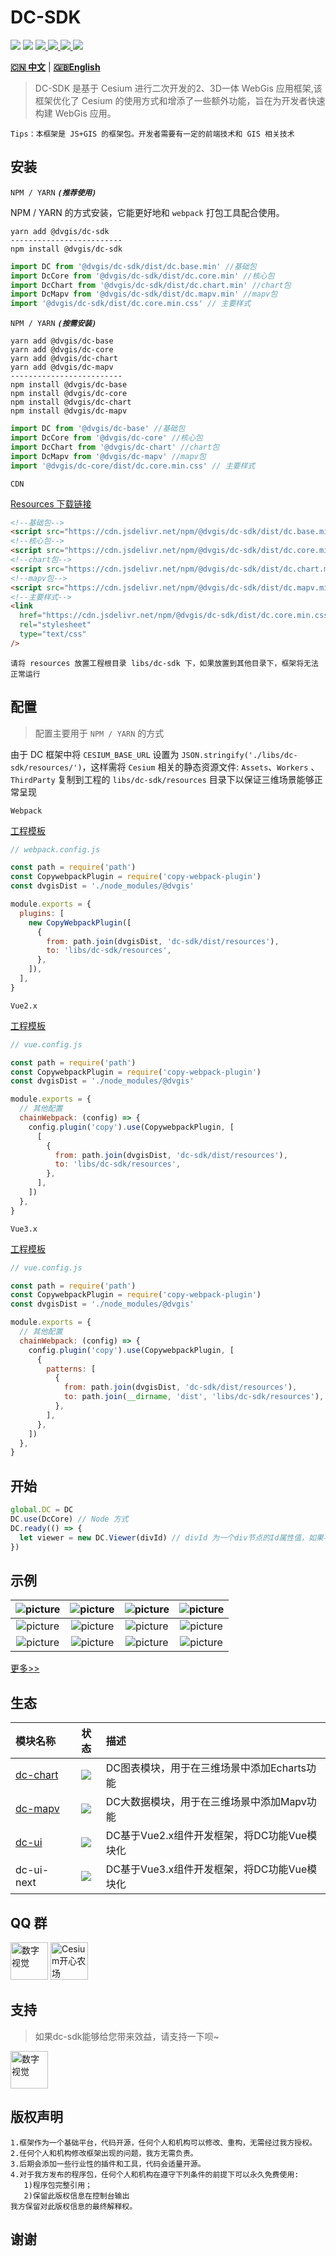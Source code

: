 # DC-SDK

<p>
<img src="https://img.shields.io/github/workflow/status/dvgis/dc-sdk/build"/>
<img src="https://img.shields.io/badge/license-Apache%202-blue"/>
<a href="https://www.npmjs.com/package/@dvgis/dc-sdk" target="_blank">
 <img src="https://img.shields.io/npm/v/@dvgis/dc-sdk?color=orange&logo=npm" />
</a>
<a href="https://www.npmjs.com/package/@dvgis/dc-sdk" target="_blank">
 <img src="https://img.shields.io/npm/dt/@dvgis/dc-sdk?logo=npm"/>
</a>
<a href="https://resource.dvgis.cn/dc-docs/v2.x/zh" target="_blank">
 <img src="https://img.shields.io/badge/docs-online-yellow.svg"/>
</a>
<a href="http://dc.dvgis.cn" target="_blank">
 <img src="https://img.shields.io/badge/demo-online-red.svg"/>
</a>
</p>

[**🇨🇳 中文**](./README_zh.md) | [**🇬🇧English**](./README.md)

> DC-SDK 是基于 Cesium 进行二次开发的2、3D一体 WebGis 应用框架,该框架优化了 Cesium 的使用方式和增添了一些额外功能，旨在为开发者快速构建 WebGis 应用。

```warning
Tips：本框架是 JS+GIS 的框架包。开发者需要有一定的前端技术和 GIS 相关技术
```

## 安装

`NPM / YARN` **_`(推荐使用)`_**

NPM / YARN 的方式安装，它能更好地和 `webpack` 打包工具配合使用。

```shell
yarn add @dvgis/dc-sdk
-------------------------
npm install @dvgis/dc-sdk
```

```js
import DC from '@dvgis/dc-sdk/dist/dc.base.min' //基础包
import DcCore from '@dvgis/dc-sdk/dist/dc.core.min' //核心包
import DcChart from '@dvgis/dc-sdk/dist/dc.chart.min' //chart包
import DcMapv from '@dvgis/dc-sdk/dist/dc.mapv.min' //mapv包
import '@dvgis/dc-sdk/dist/dc.core.min.css' // 主要样式
```

`NPM / YARN` **_`(按需安装)`_**

```shell
yarn add @dvgis/dc-base
yarn add @dvgis/dc-core
yarn add @dvgis/dc-chart
yarn add @dvgis/dc-mapv
-------------------------
npm install @dvgis/dc-base
npm install @dvgis/dc-core
npm install @dvgis/dc-chart
npm install @dvgis/dc-mapv
```

```js
import DC from '@dvgis/dc-base' //基础包
import DcCore from '@dvgis/dc-core' //核心包
import DcChart from '@dvgis/dc-chart' //chart包
import DcMapv from '@dvgis/dc-mapv' //mapv包
import '@dvgis/dc-core/dist/dc.core.min.css' // 主要样式
```

`CDN`

[Resources 下载链接](https://github.com/dvgis/dc-sdk/releases)

```html
<!--基础包-->
<script src="https://cdn.jsdelivr.net/npm/@dvgis/dc-sdk/dist/dc.base.min.js"></script>
<!--核心包-->
<script src="https://cdn.jsdelivr.net/npm/@dvgis/dc-sdk/dist/dc.core.min.js"></script>
<!--chart包-->
<script src="https://cdn.jsdelivr.net/npm/@dvgis/dc-sdk/dist/dc.chart.min.js"></script>
<!--mapv包-->
<script src="https://cdn.jsdelivr.net/npm/@dvgis/dc-sdk/dist/dc.mapv.min.js"></script>
<!--主要样式-->
<link
  href="https://cdn.jsdelivr.net/npm/@dvgis/dc-sdk/dist/dc.core.min.css"
  rel="stylesheet"
  type="text/css"
/>
```

```
请将 resources 放置工程根目录 libs/dc-sdk 下，如果放置到其他目录下，框架将无法正常运行
```

## 配置

> 配置主要用于 `NPM / YARN` 的方式

由于 DC 框架中将 `CESIUM_BASE_URL` 设置为 `JSON.stringify('./libs/dc-sdk/resources/')`，这样需将 `Cesium` 相关的静态资源文件: `Assets`、`Workers` 、`ThirdParty` 复制到工程的 `libs/dc-sdk/resources` 目录下以保证三维场景能够正常呈现

`Webpack`

[工程模板](https://github.com/cavencj/dc-vue-app)

```js
// webpack.config.js

const path = require('path')
const CopywebpackPlugin = require('copy-webpack-plugin')
const dvgisDist = './node_modules/@dvgis'

module.exports = {
  plugins: [
    new CopyWebpackPlugin([
      {
        from: path.join(dvgisDist, 'dc-sdk/dist/resources'),
        to: 'libs/dc-sdk/resources',
      },
    ]),
  ],
}
```

`Vue2.x`

[工程模板](https://github.com/dvgis/dc-vue)

```js
// vue.config.js

const path = require('path')
const CopywebpackPlugin = require('copy-webpack-plugin')
const dvgisDist = './node_modules/@dvgis'

module.exports = {
  // 其他配置
  chainWebpack: (config) => {
    config.plugin('copy').use(CopywebpackPlugin, [
      [
        {
          from: path.join(dvgisDist, 'dc-sdk/dist/resources'),
          to: 'libs/dc-sdk/resources',
        },
      ],
    ])
  },
}
```

`Vue3.x`

[工程模板](https://github.com/dvgis/dc-vue-next)

```js
// vue.config.js

const path = require('path')
const CopywebpackPlugin = require('copy-webpack-plugin')
const dvgisDist = './node_modules/@dvgis'

module.exports = {
  // 其他配置
  chainWebpack: (config) => {
    config.plugin('copy').use(CopywebpackPlugin, [
      {
        patterns: [
          {
            from: path.join(dvgisDist, 'dc-sdk/dist/resources'),
            to: path.join(__dirname, 'dist', 'libs/dc-sdk/resources'),
          },
        ],
      },
    ])
  },
}
```


## 开始

```js
global.DC = DC
DC.use(DcCore) // Node 方式
DC.ready(() => {
  let viewer = new DC.Viewer(divId) // divId 为一个div节点的Id属性值，如果不传入，会无法初始化3D场景
})
```

## 示例

|  ![picture](http://dc.dvgis.cn/examples/images/baselayer/baidu.png?v=3) | ![picture](http://dc.dvgis.cn/examples/images/baselayer/tdt.png?v=1) | ![picture](http://dc.dvgis.cn/examples/images/baselayer/arcgis.png?v=2) | ![picture](http://dc.dvgis.cn/examples/images/mini-scene/china.gif) |
|  :-----------------------------------------------------------: | :-----------------------------------------------------------: | :------------------------------------------------------------------: | :--------------------------------------------------------------: |
|  ![picture](http://dc.dvgis.cn/examples/images/mini-scene/dfmz.gif) | ![picture](http://dc.dvgis.cn/examples/images/mini-scene/factory.gif?v=1) | ![picture](http://dc.dvgis.cn/examples/images/layer/cluster_circle.gif) | ![picture](http://dc.dvgis.cn/examples/images/model/shp_custom_shader.gif) |
|  ![picture](http://dc.dvgis.cn/examples/images/overlay/polyline_image_trail.gif) | ![picture](http://dc.dvgis.cn/examples/images/overlay/wall_trail.gif?v=1) | ![picture](http://dc.dvgis.cn/examples/images/overlay/water.gif?v=2)  |  ![picture](http://dc.dvgis.cn/examples/images/overlay/plot-overlay.png?v=3)   |

[更多>>](http://dc.dvgis.cn/#/examples)

## 生态

|  模块名称 | 状态 | 描述 | 
|  :------ | :------: | :------ | 
| [dc-chart](https://github.com/dvgis/dc-chart) | <img src="https://img.shields.io/npm/v/@dvgis/dc-chart?logo=npm" /> | DC图表模块，用于在三维场景中添加Echarts功能 | 
| [dc-mapv](https://github.com/dvgis/dc-mapv) | <img src="https://img.shields.io/npm/v/@dvgis/dc-mapv?logo=npm" /> | DC大数据模块，用于在三维场景中添加Mapv功能 | 
| [dc-ui](https://github.com/dvgis/dc-ui) | <img src="https://img.shields.io/npm/v/@dvgis/dc-ui?logo=npm" /> | DC基于Vue2.x组件开发框架，将DC功能Vue模块化 | 
|  dc-ui-next | <img src="https://img.shields.io/npm/v/@dvgis/dc-ui-next?logo=npm" /> | DC基于Vue3.x组件开发框架，将DC功能Vue模块化 |

## QQ 群

<p>
<img src="http://dc.dvgis.cn/examples/images/base/q1.png?v=2" style="width:60px;height:60px" title="数字视觉"/>
<img src="http://dc.dvgis.cn/examples/images/base/q2.png?v=6" style="width:60px;height:60px" title="Cesium开心农场"/>
</p>

## 支持

> 如果dc-sdk能够给您带来效益，请支持一下呗~
<p>
<img src="http://dc.dvgis.cn/examples/images/base/sponsor.jpg?v=2" style="width:60px;height:60px" title="数字视觉"/>
</p>

## 版权声明

```warning
1.框架作为一个基础平台，代码开源，任何个人和机构可以修改、重构，无需经过我方授权。
2.任何个人和机构修改框架出现的问题，我方无需负责。
3.后期会添加一些行业性的插件和工具，代码会适量开源。
4.对于我方发布的程序包，任何个人和机构在遵守下列条件的前提下可以永久免费使用:
   1)程序包完整引用；
   2)保留此版权信息在控制台输出
我方保留对此版权信息的最终解释权。
```

## 谢谢
